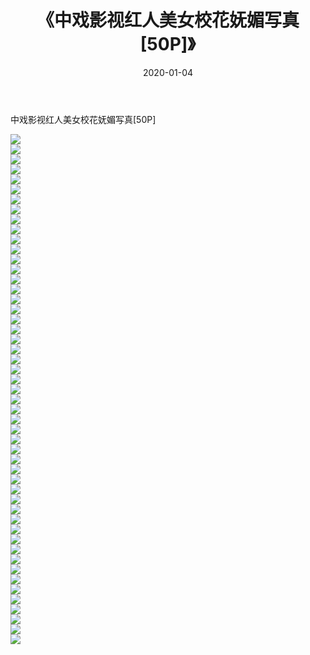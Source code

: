 ﻿---
layout: post
title:  《中戏影视红人美女校花妩媚写真[50P]》
date:   2020-01-04
img: http://pic.660000.xyz/1:down/唯美/2020/中戏影视红人美女校花妩媚写真[50P]/000.jpg
categories: [美女, 清纯, 唯美]
---

中戏影视红人美女校花妩媚写真[50P]

  ![](http://pic.660000.xyz/1:down/唯美/2020/中戏影视红人美女校花妩媚写真[50P]/001.jpg) <br> ![](http://pic.660000.xyz/1:down/唯美/2020/中戏影视红人美女校花妩媚写真[50P]/002.jpg) <br> ![](http://pic.660000.xyz/1:down/唯美/2020/中戏影视红人美女校花妩媚写真[50P]/003.jpg) <br> ![](http://pic.660000.xyz/1:down/唯美/2020/中戏影视红人美女校花妩媚写真[50P]/004.jpg) <br> ![](http://pic.660000.xyz/1:down/唯美/2020/中戏影视红人美女校花妩媚写真[50P]/005.jpg) <br> ![](http://pic.660000.xyz/1:down/唯美/2020/中戏影视红人美女校花妩媚写真[50P]/006.jpg) <br> ![](http://pic.660000.xyz/1:down/唯美/2020/中戏影视红人美女校花妩媚写真[50P]/007.jpg) <br> ![](http://pic.660000.xyz/1:down/唯美/2020/中戏影视红人美女校花妩媚写真[50P]/008.jpg) <br> ![](http://pic.660000.xyz/1:down/唯美/2020/中戏影视红人美女校花妩媚写真[50P]/009.jpg) <br> ![](http://pic.660000.xyz/1:down/唯美/2020/中戏影视红人美女校花妩媚写真[50P]/010.jpg) <br> ![](http://pic.660000.xyz/1:down/唯美/2020/中戏影视红人美女校花妩媚写真[50P]/011.jpg) <br> ![](http://pic.660000.xyz/1:down/唯美/2020/中戏影视红人美女校花妩媚写真[50P]/012.jpg) <br> ![](http://pic.660000.xyz/1:down/唯美/2020/中戏影视红人美女校花妩媚写真[50P]/013.jpg) <br> ![](http://pic.660000.xyz/1:down/唯美/2020/中戏影视红人美女校花妩媚写真[50P]/014.jpg) <br> ![](http://pic.660000.xyz/1:down/唯美/2020/中戏影视红人美女校花妩媚写真[50P]/015.jpg) <br> ![](http://pic.660000.xyz/1:down/唯美/2020/中戏影视红人美女校花妩媚写真[50P]/016.jpg) <br> ![](http://pic.660000.xyz/1:down/唯美/2020/中戏影视红人美女校花妩媚写真[50P]/017.jpg) <br> ![](http://pic.660000.xyz/1:down/唯美/2020/中戏影视红人美女校花妩媚写真[50P]/018.jpg) <br> ![](http://pic.660000.xyz/1:down/唯美/2020/中戏影视红人美女校花妩媚写真[50P]/019.jpg) <br> ![](http://pic.660000.xyz/1:down/唯美/2020/中戏影视红人美女校花妩媚写真[50P]/020.jpg) <br> ![](http://pic.660000.xyz/1:down/唯美/2020/中戏影视红人美女校花妩媚写真[50P]/021.jpg) <br> ![](http://pic.660000.xyz/1:down/唯美/2020/中戏影视红人美女校花妩媚写真[50P]/022.jpg) <br> ![](http://pic.660000.xyz/1:down/唯美/2020/中戏影视红人美女校花妩媚写真[50P]/023.jpg) <br> ![](http://pic.660000.xyz/1:down/唯美/2020/中戏影视红人美女校花妩媚写真[50P]/024.jpg) <br> ![](http://pic.660000.xyz/1:down/唯美/2020/中戏影视红人美女校花妩媚写真[50P]/025.jpg) <br> ![](http://pic.660000.xyz/1:down/唯美/2020/中戏影视红人美女校花妩媚写真[50P]/026.jpg) <br> ![](http://pic.660000.xyz/1:down/唯美/2020/中戏影视红人美女校花妩媚写真[50P]/027.jpg) <br> ![](http://pic.660000.xyz/1:down/唯美/2020/中戏影视红人美女校花妩媚写真[50P]/028.jpg) <br> ![](http://pic.660000.xyz/1:down/唯美/2020/中戏影视红人美女校花妩媚写真[50P]/029.jpg) <br> ![](http://pic.660000.xyz/1:down/唯美/2020/中戏影视红人美女校花妩媚写真[50P]/030.jpg) <br> ![](http://pic.660000.xyz/1:down/唯美/2020/中戏影视红人美女校花妩媚写真[50P]/031.jpg) <br> ![](http://pic.660000.xyz/1:down/唯美/2020/中戏影视红人美女校花妩媚写真[50P]/032.jpg) <br> ![](http://pic.660000.xyz/1:down/唯美/2020/中戏影视红人美女校花妩媚写真[50P]/033.jpg) <br> ![](http://pic.660000.xyz/1:down/唯美/2020/中戏影视红人美女校花妩媚写真[50P]/034.jpg) <br> ![](http://pic.660000.xyz/1:down/唯美/2020/中戏影视红人美女校花妩媚写真[50P]/035.jpg) <br> ![](http://pic.660000.xyz/1:down/唯美/2020/中戏影视红人美女校花妩媚写真[50P]/036.jpg) <br> ![](http://pic.660000.xyz/1:down/唯美/2020/中戏影视红人美女校花妩媚写真[50P]/037.jpg) <br> ![](http://pic.660000.xyz/1:down/唯美/2020/中戏影视红人美女校花妩媚写真[50P]/038.jpg) <br> ![](http://pic.660000.xyz/1:down/唯美/2020/中戏影视红人美女校花妩媚写真[50P]/039.jpg) <br> ![](http://pic.660000.xyz/1:down/唯美/2020/中戏影视红人美女校花妩媚写真[50P]/040.jpg) <br> ![](http://pic.660000.xyz/1:down/唯美/2020/中戏影视红人美女校花妩媚写真[50P]/041.jpg) <br> ![](http://pic.660000.xyz/1:down/唯美/2020/中戏影视红人美女校花妩媚写真[50P]/042.jpg) <br> ![](http://pic.660000.xyz/1:down/唯美/2020/中戏影视红人美女校花妩媚写真[50P]/043.jpg) <br> ![](http://pic.660000.xyz/1:down/唯美/2020/中戏影视红人美女校花妩媚写真[50P]/044.jpg) <br> ![](http://pic.660000.xyz/1:down/唯美/2020/中戏影视红人美女校花妩媚写真[50P]/045.jpg) <br> ![](http://pic.660000.xyz/1:down/唯美/2020/中戏影视红人美女校花妩媚写真[50P]/046.jpg) <br> ![](http://pic.660000.xyz/1:down/唯美/2020/中戏影视红人美女校花妩媚写真[50P]/047.jpg) <br> ![](http://pic.660000.xyz/1:down/唯美/2020/中戏影视红人美女校花妩媚写真[50P]/048.jpg) <br> ![](http://pic.660000.xyz/1:down/唯美/2020/中戏影视红人美女校花妩媚写真[50P]/049.jpg) <br> ![](http://pic.660000.xyz/1:down/唯美/2020/中戏影视红人美女校花妩媚写真[50P]/050.jpg) <br> ![](http://pic.660000.xyz/1:down/唯美/2020/中戏影视红人美女校花妩媚写真[50P]/051.jpg) <br>